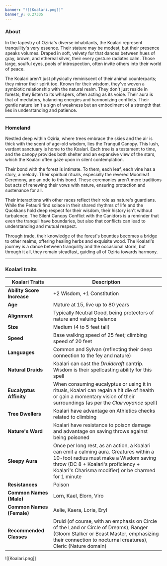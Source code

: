 ```yaml
---
banner: "![[Koalari.png]]"
banner_y: 0.27335
---
```

### About

In the tapestry of Oziria's diverse inhabitants, the Koalari represent tranquility's very essence. Their stature may be modest, but their presence speaks volumes. Draped in soft, velvety fur that dances between hues of gray, brown, and ethereal silver, their every gesture radiates calm. Those large, soulful eyes, pools of introspection, often invite others into their world of peace.

The Koalari aren't just physically reminiscent of their animal counterparts; they mirror their spirit too. Known for their wisdom, they've woven a symbiotic relationship with the natural realm. They don't just reside in forests; they listen to its whispers, often acting as its voice. Their aura is that of mediators, balancing energies and harmonizing conflicts. Their gentle nature isn't a sign of weakness but an embodiment of a strength that lies in understanding and patience.

-----
### Homeland

Nestled deep within Oziria, where trees embrace the skies and the air is thick with the scent of age-old wisdom, lies the Tranquil Canopy. This lush, verdant sanctuary is home to the Koalari. Each tree is a testament to time, and the canopy provides both shelter and an expansive view of the stars, which the Koalari often gaze upon in silent contemplation.

Their bond with the forest is intimate. To them, each leaf, each vine has a story, a melody. Their spiritual rituals, especially the revered Moonleaf Ceremony, are an ode to this bond. These ceremonies aren't mere traditions but acts of renewing their vows with nature, ensuring protection and sustenance for all.

Their interactions with other races reflect their role as nature's guardians. While the Petaurii find solace in their shared rhythms of life and the Quokkans hold deep respect for their wisdom, their history isn't without turbulence. The Silent Canopy Conflict with the Canidors is a reminder that even the tranquil have boundaries, but also that conflicts can lead to understanding and mutual respect.

Through trade, their knowledge of the forest's bounties becomes a bridge to other realms, offering healing herbs and exquisite wood. The Koalari's journey is a dance between tranquility and the occasional storm, but through it all, they remain steadfast, guiding all of Oziria towards harmony.

-----
### Koalari traits

|**Koalari Traits**|**Description**|
|---|---|
|**Ability Score Increase**|+2 Wisdom, +1 Constitution|
|**Age**|Mature at 15, live up to 80 years|
|**Alignment**|Typically Neutral Good, being protectors of nature and valuing balance|
|**Size**|Medium (4 to 5 feet tall)|
|**Speed**|Base walking speed of 25 feet; climbing speed of 20 feet|
|**Languages**|Common and Sylvan (reflecting their deep connection to the fey and nature)|
|**Natural Druids**|Koalari can cast the _Druidcraft_ cantrip. Wisdom is their spellcasting ability for this spell|
|**Eucalyptus Affinity**|When consuming eucalyptus or using it in rituals, Koalari can regain a hit die of health or gain a momentary vision of their surroundings (as per the _Clairvoyance_ spell)|
|**Tree Dwellers**|Koalari have advantage on Athletics checks related to climbing|
|**Nature's Ward**|Koalari have resistance to poison damage and advantage on saving throws against being poisoned|
|**Sleepy Aura**|Once per long rest, as an action, a Koalari can emit a calming aura. Creatures within a 10-foot radius must make a Wisdom saving throw (DC 8 + Koalari's proficiency + Koalari's Charisma modifier) or be charmed for 1 minute|
|**Resistances**|Poison|
|**Common Names (Male)**|Lorn, Kael, Elorn, Viro|
|**Common Names (Female)**|Aelie, Kaera, Loria, Eryl|
|**Recommended Classes**|Druid (of course, with an emphasis on Circle of the Land or Circle of Dreams), Ranger (Gloom Stalker or Beast Master, emphasizing their connection to nocturnal creatures), Cleric (Nature domain)|

![[Koalari.png]]